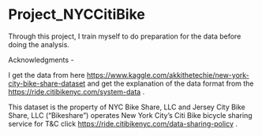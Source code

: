 # Project_NYCCitiBike

Through this project, I train myself to do preparation for the data before doing the analysis.

Acknowledgments -

I get the data from here https://www.kaggle.com/akkithetechie/new-york-city-bike-share-dataset and get the explanation of the data format from the  https://ride.citibikenyc.com/system-data .

This dataset is the property of NYC Bike Share, LLC and Jersey City Bike Share, LLC (“Bikeshare”) operates New York City’s Citi Bike bicycle sharing service for T&C click https://ride.citibikenyc.com/data-sharing-policy .


